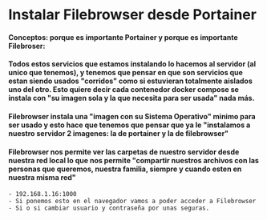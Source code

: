 # Instalar Filebrowser desde Portainer

#### Conceptos: porque es importante Portainer y porque es importante Filebroser:

#### Todos estos servicios que estamos instalando lo hacemos al servidor (al unico que tenemos), y tenemos que pensar en que son servicios que estan siendo usados "corridos" como si estuvieran totalmente aislados uno del otro. Esto quiere decir cada contenedor docker compose se instala con "su imagen sola y la que necesita para ser usada" nada más.
#### Filebrowser instala una "imagen con su Sistema Operativo" minimo para ser usado y esto hace que tenemos que pensar que ya le "instalamos a nuestro servidor 2 imagenes: la de portainer y la de filebrowser" 
#### Filebrowser nos permite ver las carpetas de nuestro servidor desde nuestra red local lo que nos permite "compartir nuestros archivos con las personas que queremos, nuestra familia, siempre y cuando esten en nuestra misma red"

    - 192.168.1.16:1000
    - Si ponemos esto en el navegador vamos a poder acceder a Filebrowser
    - Si o si cambiar usuario y contraseña por unas seguras.